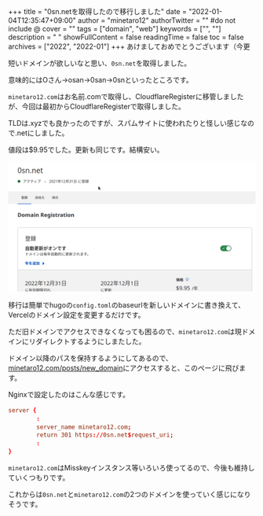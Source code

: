 +++
title = "0sn.netを取得したので移行しました"
date = "2022-01-04T12:35:47+09:00"
author = "minetaro12"
authorTwitter = "" #do not include @
cover = ""
tags = ["domain", "web"]
keywords = ["", ""]
description = " "
showFullContent = false
readingTime = false
toc = false
archives = ["2022", "2022-01"]
+++
あけましておめでとうございます（今更

短いドメインが欲しいなと思い、`0sn.net`を取得しました。

意味的にはOさん→osan→0san→0snといったところです。

`minetaro12.com`はお名前.comで取得し、CloudflareRegisterに移管しましたが、今回は最初からCloudflareRegisterで取得しました。

TLDは.xyzでも良かったのですが、スパムサイトに使われたりと怪しい感じなので.netにしました。

値段は$9.95でした。更新も同じです。結構安い。

![cfregister](cfregister.png)

移行は簡単でhugoの`config.toml`のbaseurlを新しいドメインに書き換えて、Vercelのドメイン設定を変更するだけです。

ただ旧ドメインでアクセスできなくなっても困るので、`minetaro12.com`は現ドメインにリダイレクトするようにしまたした。

ドメイン以降のパスを保持するようにしてあるので、[minetaro12.com/posts/new_domain](https://minetaro12.com/posts/new_domain)にアクセスすると、このページに飛びます。

Nginxで設定したのはこんな感じです。

```conf
server {
        :
        server_name minetaro12.com;
        return 301 https://0sn.net$request_uri;
        :
}
```

`minetaro12.com`はMisskeyインスタンス等いろいろ使ってるので、今後も維持していくつもりです。

これからは`0sn.net`と`minetaro12.com`の2つのドメインを使っていく感じになりそうです。
